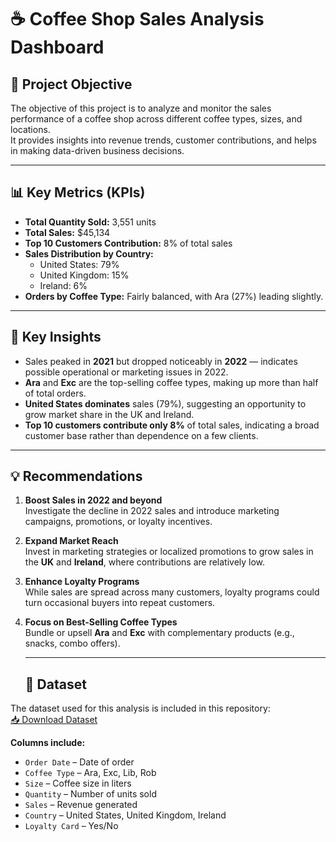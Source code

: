 # ☕ Coffee Shop Sales Analysis Dashboard

## 📌 Project Objective
The objective of this project is to analyze and monitor the sales performance of a coffee shop across different coffee types, sizes, and locations.  
It provides insights into revenue trends, customer contributions, and helps in making data-driven business decisions.

---

## 📊 Key Metrics (KPIs)
- **Total Quantity Sold:** 3,551 units  
- **Total Sales:** $45,134  
- **Top 10 Customers Contribution:** 8% of total sales  
- **Sales Distribution by Country:**  
  - United States: 79%  
  - United Kingdom: 15%  
  - Ireland: 6%  
- **Orders by Coffee Type:** Fairly balanced, with Ara (27%) leading slightly.

---

## 🔎 Key Insights
- Sales peaked in **2021** but dropped noticeably in **2022** — indicates possible operational or marketing issues in 2022.
- **Ara** and **Exc** are the top-selling coffee types, making up more than half of total orders.
- **United States dominates** sales (79%), suggesting an opportunity to grow market share in the UK and Ireland.
- **Top 10 customers contribute only 8%** of total sales, indicating a broad customer base rather than dependence on a few clients.

---

## 💡 Recommendations
1. **Boost Sales in 2022 and beyond**  
   Investigate the decline in 2022 sales and introduce marketing campaigns, promotions, or loyalty incentives.

2. **Expand Market Reach**  
   Invest in marketing strategies or localized promotions to grow sales in the **UK** and **Ireland**, where contributions are relatively low.

3. **Enhance Loyalty Programs**  
   While sales are spread across many customers, loyalty programs could turn occasional buyers into repeat customers.

4. **Focus on Best-Selling Coffee Types**  
   Bundle or upsell **Ara** and **Exc** with complementary products (e.g., snacks, combo offers).

   ---

   ## 📂 Dataset
The dataset used for this analysis is included in this repository:  
[📥 Download Dataset](.https://github.com/JaySpesh/Coffee-Data-Analysis/blob/main/coffeeOrdersData.xlsx)

**Columns include:**
- `Order Date` – Date of order  
- `Coffee Type` – Ara, Exc, Lib, Rob  
- `Size` – Coffee size in liters  
- `Quantity` – Number of units sold  
- `Sales` – Revenue generated  
- `Country` – United States, United Kingdom, Ireland  
- `Loyalty Card` – Yes/No  


